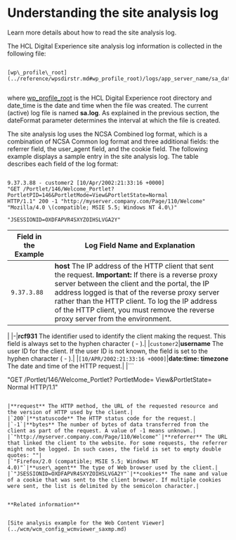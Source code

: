 # Understanding the site analysis log

Learn more details about how to read the site analysis log.

The HCL Digital Experience site analysis log information is collected in the following file:

```

[wp\_profile\_root](../reference/wpsdirstr.md#wp_profile_root)/logs/app_server_name/sa_date_time.log


```

where [wp\_profile\_root](../reference/wpsdirstr.md#wp_profile_root) is the HCL Digital Experience root directory and date\_time is the date and time when the file was created. The current \(active\) log file is named **sa.log**. As explained in the previous section, the dateFormat parameter determines the interval at which the file is created.

The site analysis log uses the NCSA Combined log format, which is a combination of NCSA Common log format and three additional fields: the referrer field, the user\_agent field, and the cookie field. The following example displays a sample entry in the site analysis log. The table describes each field of the log format:

```

9.37.3.88 - customer2 [10/Apr/2002:21:33:16 +0000]
"GET /Portlet/146/Welcome_Portlet?PortletPID=146&PortletMode=View&PortletState=Normal
HTTP/1.1" 200 -1 "http://myserver.company.com/Page/110/Welcome"
"Mozilla/4.0 \(compatible; MSIE 5.5; Windows NT 4.0\)"

"JSESSIONID=OXDFAPVR4SXYZOIHSLVGA2Y"

```

|Field in the Example|Log Field Name and Explanation|
|--------------------|------------------------------|
|`9.37.3.88`|**host** The IP address of the HTTP client that sent the request. **Important:** If there is a reverse proxy server between the client and the portal, the IP address logged is that of the reverse proxy server rather than the HTTP client. To log the IP address of the HTTP client, you must remove the reverse proxy server from the environment.

|
|-|**rcf931** The identifier used to identify the client making the request. This field is always set to the hyphen character \( - \).|
|`customer2`|**username** The user ID for the client. If the user ID is not known, the field is set to the hyphen character \( - \).|
|`[10/APR/2002:21:33:16 +0000]`|**date:time: timezone** The date and time of the HTTP request.|
|```

"GET /Portlet/146/Welcome_Portlet?
PortletMode=
View&PortletState= Normal HTTP/1.1"

```

|**request** The HTTP method, the URL of the requested resource and the version of HTTP used by the client.|
|`200`|**statuscode** The HTTP status code for the request.|
|`-1`|**bytes** The number of bytes of data transferred from the client as part of the request. A value of -1 means unknown.|
|`"http://myserver.company.com/Page/110/Welcome"`|**referrer** The URL that linked the client to the website. For some requests, the referrer might not be logged. In such cases, the field is set to empty double quotes: ""|
|`"Firefox/2.0 (compatible; MSIE 5.5; Windows NT 4.0)"`|**user\_agent** The type of Web browser used by the client.|
|`"JSESSIONID=OXDFAPVR4SXYZOIHSLVGA2Y"`|**cookies** The name and value of a cookie that was sent to the client browser. If multiple cookies were sent, the list is delimited by the semicolon character.|


**Related information**  


[Site analysis example for the Web Content Viewer](../wcm/wcm_config_wcmviewer_saxmp.md)

